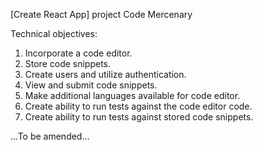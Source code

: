 [Create React App] project Code Mercenary

Technical objectives:
1. Incorporate a code editor.
2. Store code snippets.
3. Create users and utilize authentication.
4. View and submit code snippets.
5. Make additional languages available for code editor.
6. Create ability to run tests against the code editor code.
7. Create ability to run tests against stored code snippets.

...To be amended...
